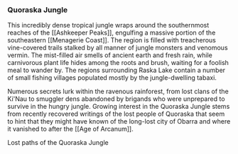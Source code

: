 ### Quoraska Jungle

This incredibly dense tropical jungle wraps around the southernmost reaches of the [[Ashkeeper Peaks]], engulfing a massive portion of the southeastern [[Menagerie Coast]]. The region is filled with treacherous vine-covered trails stalked by all manner of jungle monsters and venomous vermin. The mist-filled air smells of ancient earth and fresh rain, while carnivorous plant life hides among the roots and brush, waiting for a foolish meal to wander by. The regions surrounding Raska Lake contain a number of small fishing villages populated mostly by the jungle-dwelling tabaxi.

Numerous secrets lurk within the ravenous rainforest, from lost clans of the Ki'Nau to smuggler dens abandoned by brigands who were unprepared to survive in the hungry jungle. Growing interest in the Quoraska Jungle stems from recently recovered writings of the lost people of Quoraska that seem to hint that they might have known of the long-lost city of Obarra and where it vanished to after the [[Age of Arcanum]].

[](https://media.dndbeyond.com/compendium-images/egtw/yDOyqyOocErRgYJK/03-05.png)

Lost paths of the Quoraska Jungle